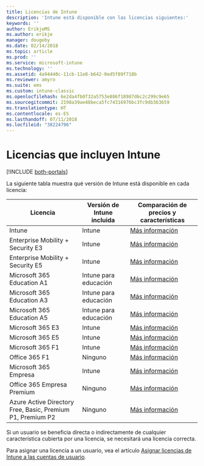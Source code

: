```yaml
---
title: Licencias de Intune
description: 'Intune está disponible con las licencias siguientes:'
keywords: ''
author: ErikjeMS
ms.author: erikje
manager: dougeby
ms.date: 02/14/2018
ms.topic: article
ms.prod: ''
ms.service: microsoft-intune
ms.technology: ''
ms.assetid: 4a94440c-11cb-11e8-b642-0ed5f89f718b
ms.reviewer: amyro
ms.suite: ems
ms.custom: intune-classic
ms.openlocfilehash: 6e2da4fb0f32a5753e886f18987d6c2c299c9e65
ms.sourcegitcommit: 2198a39ae48beca5fc74316976bc3fc9db363659
ms.translationtype: HT
ms.contentlocale: es-ES
ms.lasthandoff: 07/11/2018
ms.locfileid: "38224796"
---
```

# <a name="licenses-that-include-intune"></a>Licencias que incluyen Intune

[!INCLUDE [both-portals](./includes/note-for-both-portals.md)]

La siguiente tabla muestra qué versión de Intune está disponible en cada licencia:

| Licencia | Versión de Intune incluida | Comparación de precios y características |
|-----------------------------------------------------------------------|-------------------------------------------------------------|---|
| Intune | Intune | [Más información](https://www.microsoft.com/en-us/cloud-platform/microsoft-intune-pricing) |
| Enterprise Mobility + Security E3 | Intune | [Más información](https://www.microsoft.com/en-us/cloud-platform/microsoft-intune-pricing) |
| Enterprise Mobility + Security E5 | Intune | [Más información](https://www.microsoft.com/en-us/cloud-platform/microsoft-intune-pricing) |
| Microsoft 365 Education A1 | Intune para educación | [Más información](https://www.microsoft.com/en-us/education/buy-license/microsoft365/default.aspx#) |
| Microsoft 365 Education A3 | Intune para educación | [Más información](https://www.microsoft.com/en-us/education/buy-license/microsoft365/default.aspx#) |
| Microsoft 365 Education A5 | Intune para educación | [Más información](https://www.microsoft.com/en-us/education/buy-license/microsoft365/default.aspx#) |
| Microsoft 365 E3 | Intune | [Más información](https://www.microsoft.com/en-US/microsoft-365/enterprise) |
| Microsoft 365 E5 | Intune | [Más información](https://www.microsoft.com/en-US/microsoft-365/enterprise) |
| Microsoft 365 F1 | Intune | [Más información](https://www.microsoft.com/en-us/microsoft-365/enterprise/firstline) |
| Office 365 F1 | Ninguno | [Más información](https://www.microsoft.com/en-us/microsoft-365/enterprise/firstline) |
| Microsoft 365 Empresa | Intune | [Más información](https://www.microsoft.com/en-us/microsoft-365/business) |
| Office 365 Empresa Premium | Ninguno | [Más información](https://www.microsoft.com/en-us/microsoft-365/business) |
| Azure Active Directory Free, Basic, Premium P1, Premium P2 | Ninguno | [Más información](https://azure.microsoft.com/pricing/details/active-directory/) |

Si un usuario se beneficia directa o indirectamente de cualquier característica cubierta por una licencia, se necesitará una licencia correcta.

Para asignar una licencia a un usuario, vea el artículo [Asignar licencias de Intune a las cuentas de usuario](licenses-assign.md).

